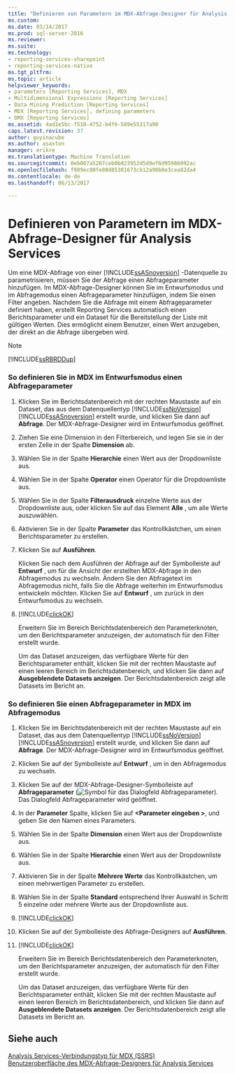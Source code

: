 ```yaml
---
title: "Definieren von Parametern im MDX-Abfrage-Designer für Analysis Services | Microsoft Docs"
ms.custom: 
ms.date: 03/14/2017
ms.prod: sql-server-2016
ms.reviewer: 
ms.suite: 
ms.technology:
- reporting-services-sharepoint
- reporting-services-native
ms.tgt_pltfrm: 
ms.topic: article
helpviewer_keywords:
- parameters [Reporting Services], MDX
- Multidimensional Expressions [Reporting Services]
- Data Mining Prediction [Reporting Services]
- MDX [Reporting Services], defining parameters
- DMX [Reporting Services]
ms.assetid: 4ad1e5bc-f510-4752-b4f6-589e55317a90
caps.latest.revision: 37
author: guyinacube
ms.author: asaxton
manager: erikre
ms.translationtype: Machine Translation
ms.sourcegitcommit: 0eb007a5207ceb0b023952d5d9ef6d95986092ac
ms.openlocfilehash: f989ec80fe80d85381673cb12a90b8e3cea82da4
ms.contentlocale: de-de
ms.lasthandoff: 06/13/2017

---
```

# <a name="define-parameters-in-the-mdx-query-designer-for-analysis-services"></a>Definieren von Parametern im MDX-Abfrage-Designer für Analysis Services
  Um eine MDX-Abfrage von einer [!INCLUDE[ssASnoversion](../../includes/ssasnoversion-md.md)] -Datenquelle zu parametrisieren, müssen Sie der Abfrage einen Abfrageparameter hinzufügen. Im MDX-Abfrage-Designer können Sie im Entwurfsmodus und im Abfragemodus einen Abfrageparameter hinzufügen, indem Sie einen Filter angeben. Nachdem Sie die Abfrage mit einem Abfrageparameter definiert haben, erstellt Reporting Services automatisch einen Berichtsparameter und ein Dataset für die Bereitstellung der Liste mit gültigen Werten. Dies ermöglicht einem Benutzer, einen Wert anzugeben, der direkt an die Abfrage übergeben wird.  
  
> [!NOTE]  
>  [!INCLUDE[ssRBRDDup](../../includes/ssrbrddup-md.md)]  
  
### <a name="to-define-a-query-parameter-in-mdx-in-design-mode"></a>So definieren Sie in MDX im Entwurfsmodus einen Abfrageparameter  
  
1.  Klicken Sie im Berichtsdatenbereich mit der rechten Maustaste auf ein Dataset, das aus dem Datenquellentyp [!INCLUDE[ssNoVersion](../../includes/ssnoversion-md.md)] [!INCLUDE[ssASnoversion](../../includes/ssasnoversion-md.md)] erstellt wurde, und klicken Sie dann auf **Abfrage**. Der MDX-Abfrage-Designer wird im Entwurfsmodus geöffnet.  
  
2.  Ziehen Sie eine Dimension in den Filterbereich, und legen Sie sie in der ersten Zelle in der Spalte **Dimension** ab.  
  
3.  Wählen Sie in der Spalte **Hierarchie** einen Wert aus der Dropdownliste aus.  
  
4.  Wählen Sie in der Spalte **Operator** einen Operator für die Dropdownliste aus.  
  
5.  Wählen Sie in der Spalte **Filterausdruck** einzelne Werte aus der Dropdownliste aus, oder klicken Sie auf das Element **Alle** , um alle Werte auszuwählen.  
  
6.  Aktivieren Sie in der Spalte **Parameter** das Kontrollkästchen, um einen Berichtsparameter zu erstellen.  
  
7.  Klicken Sie auf **Ausführen**.  
  
     Klicken Sie nach dem Ausführen der Abfrage auf der Symbolleiste auf **Entwurf** , um für die Ansicht der erstellten MDX-Abfrage in den Abfragemodus zu wechseln. Ändern Sie den Abfragetext im Abfragemodus nicht, falls Sie die Abfrage weiterhin im Entwurfsmodus entwickeln möchten. Klicken Sie auf **Entwurf** , um zurück in den Entwurfsmodus zu wechseln.  
  
8.  [!INCLUDE[clickOK](../../includes/clickok-md.md)]  
  
     Erweitern Sie im Bereich Berichtsdatenbereich den Parameterknoten, um den Berichtsparameter anzuzeigen, der automatisch für den Filter erstellt wurde.  
  
     Um das Dataset anzuzeigen, das verfügbare Werte für den Berichtsparameter enthält, klicken Sie mit der rechten Maustaste auf einen leeren Bereich im Berichtsdatenbereich, und klicken Sie dann auf **Ausgeblendete Datasets anzeigen**. Der Berichtsdatenbereich zeigt alle Datasets im Bericht an.  
  
### <a name="to-define-a-query-parameter-in-mdx-in-query-mode"></a>So definieren Sie einen Abfrageparameter in MDX im Abfragemodus  
  
1.  Klicken Sie im Berichtsdatenbereich mit der rechten Maustaste auf ein Dataset, das aus dem Datenquellentyp [!INCLUDE[ssNoVersion](../../includes/ssnoversion-md.md)] [!INCLUDE[ssASnoversion](../../includes/ssasnoversion-md.md)] erstellt wurde, und klicken Sie dann auf **Abfrage**. Der MDX-Abfrage-Designer wird im Entwurfsmodus geöffnet.  
  
2.  Klicken Sie auf der Symbolleiste auf **Entwurf** , um in den Abfragemodus zu wechseln.  
  
3.  Klicken Sie auf der MDX-Abfrage-Designer-Symbolleiste auf **Abfrageparameter** (![Symbol für das Dialogfeld Abfrageparameter](../../reporting-services/report-data/media/iconqueryparameter.gif "Symbol für das Dialogfeld Abfrageparameter")). Das Dialogfeld Abfrageparameter wird geöffnet.  
  
4.  In der **Parameter** Spalte, klicken Sie auf  **\<Parameter eingeben >**, und geben Sie den Namen eines Parameters.  
  
5.  Wählen Sie in der Spalte **Dimension** einen Wert aus der Dropdownliste aus.  
  
6.  Wählen Sie in der Spalte **Hierarchie** einen Wert aus der Dropdownliste aus.  
  
7.  Aktivieren Sie in der Spalte **Mehrere Werte** das Kontrollkästchen, um einen mehrwertigen Parameter zu erstellen.  
  
8.  Wählen Sie in der Spalte **Standard** entsprechend Ihrer Auswahl in Schritt 5 einzelne oder mehrere Werte aus der Dropdownliste aus.  
  
9. [!INCLUDE[clickOK](../../includes/clickok-md.md)]  
  
10. Klicken Sie auf der Symbolleiste des Abfrage-Designers auf **Ausführen**.  
  
11. [!INCLUDE[clickOK](../../includes/clickok-md.md)]  
  
     Erweitern Sie im Bereich Berichtsdatenbereich den Parameterknoten, um den Berichtsparameter anzuzeigen, der automatisch für den Filter erstellt wurde.  
  
     Um das Dataset anzuzeigen, das verfügbare Werte für den Berichtsparameter enthält, klicken Sie mit der rechten Maustaste auf einen leeren Bereich im Berichtsdatenbereich, und klicken Sie dann auf **Ausgeblendete Datasets anzeigen**. Der Berichtsdatenbereich zeigt alle Datasets im Bericht an.  
  
## <a name="see-also"></a>Siehe auch  
 [Analysis Services-Verbindungstyp für MDX &#40;SSRS&#41;](../../reporting-services/report-data/analysis-services-connection-type-for-mdx-ssrs.md)   
 [Benutzeroberfläche des MDX-Abfrage-Designers für Analysis Services](../../reporting-services/report-data/analysis-services-mdx-query-designer-user-interface.md)  
  
  
